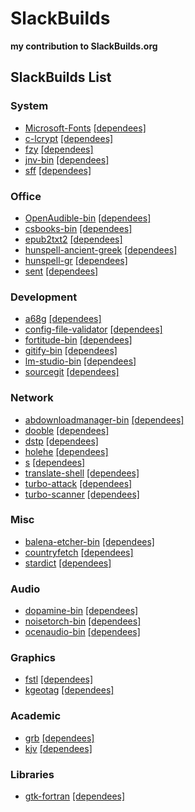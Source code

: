 # SlackBuilds
**my contribution to SlackBuilds.org**

## SlackBuilds List


### System
- [Microsoft-Fonts](https://slackbuilds.org/repository/15.0/system/Microsoft-Fonts/) [[dependees]](https://slackbuilds.org/advsearch.php?stype=revdep1&q=Microsoft-Fonts)  
- [c-lcrypt](https://slackbuilds.org/repository/15.0/system/c-lcrypt/) [[dependees]](https://slackbuilds.org/advsearch.php?stype=revdep1&q=c-lcrypt)  
- [fzy](https://slackbuilds.org/repository/15.0/system/fzy/) [[dependees]](https://slackbuilds.org/advsearch.php?stype=revdep1&q=fzy)  
- [jnv-bin](https://slackbuilds.org/repository/15.0/system/jnv-bin/) [[dependees]](https://slackbuilds.org/advsearch.php?stype=revdep1&q=jnv-bin)  
- [sff](https://slackbuilds.org/repository/15.0/system/sff/) [[dependees]](https://slackbuilds.org/advsearch.php?stype=revdep1&q=sff)  

### Office
- [OpenAudible-bin](https://slackbuilds.org/repository/15.0/office/OpenAudible-bin/) [[dependees]](https://slackbuilds.org/advsearch.php?stype=revdep1&q=OpenAudible-bin)  
- [csbooks-bin](https://slackbuilds.org/repository/15.0/office/csbooks-bin/) [[dependees]](https://slackbuilds.org/advsearch.php?stype=revdep1&q=csbooks-bin)  
- [epub2txt2](https://slackbuilds.org/repository/15.0/office/epub2txt2/) [[dependees]](https://slackbuilds.org/advsearch.php?stype=revdep1&q=epub2txt2)  
- [hunspell-ancient-greek](https://slackbuilds.org/repository/15.0/office/hunspell-ancient-greek/) [[dependees]](https://slackbuilds.org/advsearch.php?stype=revdep1&q=hunspell-ancient-greek)  
- [hunspell-gr](https://slackbuilds.org/repository/15.0/office/hunspell-gr/) [[dependees]](https://slackbuilds.org/advsearch.php?stype=revdep1&q=hunspell-gr)  
- [sent](https://slackbuilds.org/repository/15.0/office/sent/) [[dependees]](https://slackbuilds.org/advsearch.php?stype=revdep1&q=sent)  

### Development
- [a68g](https://slackbuilds.org/repository/15.0/development/a68g/) [[dependees]](https://slackbuilds.org/advsearch.php?stype=revdep1&q=a68g)  
- [config-file-validator](https://slackbuilds.org/repository/15.0/development/config-file-validator/) [[dependees]](https://slackbuilds.org/advsearch.php?stype=revdep1&q=config-file-validator)  
- [fortitude-bin](https://slackbuilds.org/repository/15.0/development/fortitude-bin/) [[dependees]](https://slackbuilds.org/advsearch.php?stype=revdep1&q=fortitude-bin)  
- [gitify-bin](https://slackbuilds.org/repository/15.0/development/gitify-bin/) [[dependees]](https://slackbuilds.org/advsearch.php?stype=revdep1&q=gitify-bin)  
- [lm-studio-bin](https://slackbuilds.org/repository/15.0/development/lm-studio-bin/) [[dependees]](https://slackbuilds.org/advsearch.php?stype=revdep1&q=lm-studio-bin)  
- [sourcegit](https://slackbuilds.org/repository/15.0/development/sourcegit/) [[dependees]](https://slackbuilds.org/advsearch.php?stype=revdep1&q=sourcegit)  

### Network
- [abdownloadmanager-bin](https://slackbuilds.org/repository/15.0/network/abdownloadmanager-bin/) [[dependees]](https://slackbuilds.org/advsearch.php?stype=revdep1&q=abdownloadmanager-bin)  
- [dooble](https://slackbuilds.org/repository/15.0/network/dooble/) [[dependees]](https://slackbuilds.org/advsearch.php?stype=revdep1&q=dooble)  
- [dstp](https://slackbuilds.org/repository/15.0/network/dstp/) [[dependees]](https://slackbuilds.org/advsearch.php?stype=revdep1&q=dstp)  
- [holehe](https://slackbuilds.org/repository/15.0/network/holehe/) [[dependees]](https://slackbuilds.org/advsearch.php?stype=revdep1&q=holehe)  
- [s](https://slackbuilds.org/repository/15.0/network/s/) [[dependees]](https://slackbuilds.org/advsearch.php?stype=revdep1&q=s)  
- [translate-shell](https://slackbuilds.org/repository/15.0/network/translate-shell/) [[dependees]](https://slackbuilds.org/advsearch.php?stype=revdep1&q=translate-shell)  
- [turbo-attack](https://slackbuilds.org/repository/15.0/network/turbo-attack/) [[dependees]](https://slackbuilds.org/advsearch.php?stype=revdep1&q=turbo-attack)  
- [turbo-scanner](https://slackbuilds.org/repository/15.0/network/turbo-scanner/) [[dependees]](https://slackbuilds.org/advsearch.php?stype=revdep1&q=turbo-scanner)  

### Misc
- [balena-etcher-bin](https://slackbuilds.org/repository/15.0/misc/balena-etcher-bin/) [[dependees]](https://slackbuilds.org/advsearch.php?stype=revdep1&q=balena-etcher-bin)  
- [countryfetch](https://slackbuilds.org/repository/15.0/misc/countryfetch/) [[dependees]](https://slackbuilds.org/advsearch.php?stype=revdep1&q=countryfetch)  
- [stardict](https://slackbuilds.org/repository/15.0/misc/stardict/) [[dependees]](https://slackbuilds.org/advsearch.php?stype=revdep1&q=stardict)  

### Audio
- [dopamine-bin](https://slackbuilds.org/repository/15.0/audio/dopamine-bin/) [[dependees]](https://slackbuilds.org/advsearch.php?stype=revdep1&q=dopamine-bin)  
- [noisetorch-bin](https://slackbuilds.org/repository/15.0/audio/noisetorch-bin/) [[dependees]](https://slackbuilds.org/advsearch.php?stype=revdep1&q=noisetorch-bin)  
- [ocenaudio-bin](https://slackbuilds.org/repository/15.0/audio/ocenaudio-bin/) [[dependees]](https://slackbuilds.org/advsearch.php?stype=revdep1&q=ocenaudio-bin)  

### Graphics
- [fstl](https://slackbuilds.org/repository/15.0/graphics/fstl/) [[dependees]](https://slackbuilds.org/advsearch.php?stype=revdep1&q=fstl)  
- [kgeotag](https://slackbuilds.org/repository/15.0/graphics/kgeotag/) [[dependees]](https://slackbuilds.org/advsearch.php?stype=revdep1&q=kgeotag)  

### Academic
- [grb](https://slackbuilds.org/repository/15.0/academic/grb/) [[dependees]](https://slackbuilds.org/advsearch.php?stype=revdep1&q=grb)  
- [kjv](https://slackbuilds.org/repository/15.0/academic/kjv/) [[dependees]](https://slackbuilds.org/advsearch.php?stype=revdep1&q=kjv)  

### Libraries
- [gtk-fortran](https://slackbuilds.org/repository/15.0/libraries/gtk-fortran/) [[dependees]](https://slackbuilds.org/advsearch.php?stype=revdep1&q=gtk-fortran)  

